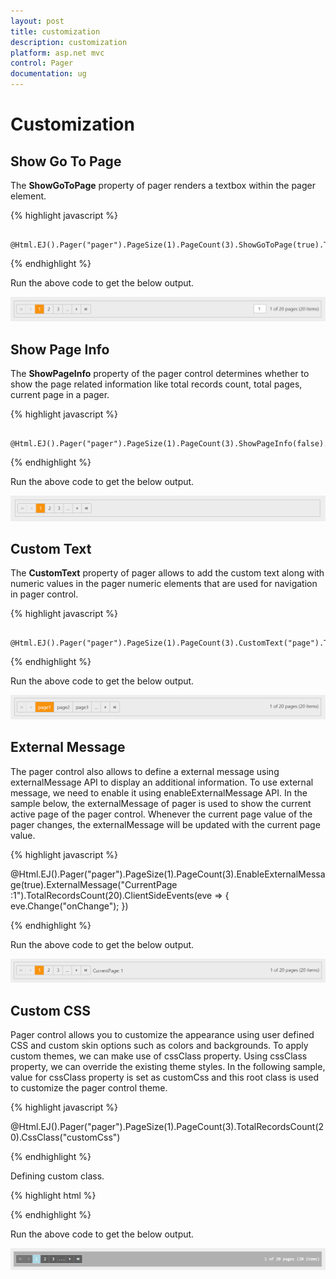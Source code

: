 ```yaml
---
layout: post
title: customization
description: customization
platform: asp.net mvc
control: Pager
documentation: ug
---
```


# Customization

## Show Go To Page

The **ShowGoToPage** property of pager renders a textbox within the pager element.

{% highlight javascript %}

        @Html.EJ().Pager("pager").PageSize(1).PageCount(3).ShowGoToPage(true).TotalRecordsCount(20) 
     
{% endhighlight %}

Run the above code to get the below output.

![](customization_images\showGoToPage.png)
        
## Show Page Info

The **ShowPageInfo** property of the pager control determines whether to show the page related information like total records count, total pages, current page in a pager.


{% highlight javascript %}

        @Html.EJ().Pager("pager").PageSize(1).PageCount(3).ShowPageInfo(false).TotalRecordsCount(20) 

{% endhighlight %}

Run the above code to get the below output.

![](customization_images\pageInfo.png)

## Custom Text

The **CustomText** property of pager allows to add the custom text along with numeric values in the pager numeric elements that are used for navigation in pager control. 

{% highlight javascript %}

        @Html.EJ().Pager("pager").PageSize(1).PageCount(3).CustomText("page").TotalRecordsCount(20)

{% endhighlight %}

Run the above code to get the below output.

![](customization_images\customText.png)

## External Message

The pager control also allows to define a external message using externalMessage API to display an additional information. To use external message, we need to enable it using enableExternalMessage API. In the sample below, the externalMessage of pager is used to show the current active page of the pager control. Whenever the current page value of the pager changes, the externalMessage will be updated with the current page value.


{% highlight javascript %}

<div class="control">  
      @Html.EJ().Pager("pager").PageSize(1).PageCount(3).EnableExternalMessage(true).ExternalMessage("CurrentPage :1").TotalRecordsCount(20).ClientSideEvents(eve => { eve.Change("onChange"); })
</div>
<script type="text/javascript">
            function onChange(e) {
                var a = $("#pager").ejPager("instance");
                a.option("externalMessage", "CurrentPage: " + e.currentPage);
            }
</script>

{% endhighlight %}

Run the above code to get the below output.

![](customization_images\externalMessage.png)

## Custom CSS

Pager control allows you to customize the appearance using user defined CSS and custom skin options such as colors and backgrounds. To apply custom themes, we can make use of cssClass property. Using cssClass property, we can override the existing theme styles. In the following sample, value for cssClass property is set as customCss and this root class is used to customize the pager control theme.


{% highlight javascript %}

<div class="control"> 
       @Html.EJ().Pager("pager").PageSize(1).PageCount(3).TotalRecordsCount(20).CssClass("customCss")
</div>

{% endhighlight %}

Defining custom class.

{% highlight html %}

<style>
        .e-pager.customCss .e-link.e-currentitem{
                background:lightblue;
        }
        .e-pager.customCss .e-numericitem, .e-pager.customCss .e-pagermsg{
            font-family:monospace;
        }
        .e-pager.customCss .e-pagercontainer,.e-pager.customCss .e-link ,.e-pager.customCss .e-icon {
            background-color: rgba(33,33,33,0.35);
        }
        .e-pager.customCss {
            color:white;
            background-color: rgba(33,33,33,0.30);
        }
        .e-pager.customCss :hover {
             color:white
        }
        .e-pager.customCss .e-hover.e-numericitem, .e-pager.customCss .e-hover.e-icon{
            background-color:rgba(173,216,230,0.30);
        }
        .e-pager.customCss .e-hover.e-icon.e-disable {
             background-color: rgba(33,33,33,0.35);
          
        }
        .e-pager.customCss .e-icon, .e-pager.customCss .e-numericitem{
            color:white;
            border-right-color: #777;
        }
</style>

{% endhighlight %}

Run the above code to get the below output.

![](customization_images\cssClass.png)
